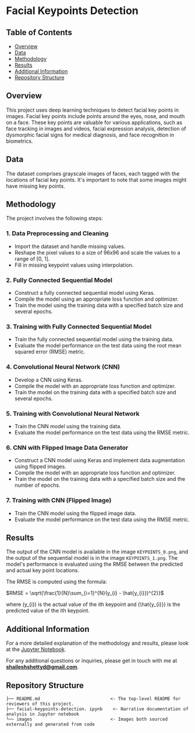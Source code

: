 # Facial Keypoints Detection

## Table of Contents

- [Overview](#overview)
- [Data](#data)
- [Methodology](#methodology)
- [Results](#results)
- [Additional Information](#additional-information)
- [Repository Structure](#repository-structure)

## Overview <a name="overview"></a>

This project uses deep learning techniques to detect facial key points in images. Facial key points include points around the eyes, nose, and mouth on a face. These key points are valuable for various applications, such as face tracking in images and videos, facial expression analysis, detection of dysmorphic facial signs for medical diagnosis, and face recognition in biometrics.

## Data <a name="data"></a>

The dataset comprises grayscale images of faces, each tagged with the locations of facial key points. It's important to note that some images might have missing key points.

## Methodology <a name="methodology"></a>

The project involves the following steps:

### 1. Data Preprocessing and Cleaning
- Import the dataset and handle missing values.
- Reshape the pixel values to a size of 96x96 and scale the values to a range of [0, 1].
- Fill in missing keypoint values using interpolation.

### 2. Fully Connected Sequential Model
- Construct a fully connected sequential model using Keras.
- Compile the model using an appropriate loss function and optimizer.
- Train the model using the training data with a specified batch size and several epochs.

### 3. Training with Fully Connected Sequential Model
- Train the fully connected sequential model using the training data.
- Evaluate the model performance on the test data using the root mean squared error (RMSE) metric.

### 4. Convolutional Neural Network (CNN)
- Develop a CNN using Keras.
- Compile the model with an appropriate loss function and optimizer.
- Train the model on the training data with a specified batch size and several epochs.

### 5. Training with Convolutional Neural Network
- Train the CNN model using the training data.
- Evaluate the model performance on the test data using the RMSE metric.

### 6. CNN with Flipped Image Data Generator
- Construct a CNN model using Keras and implement data augmentation using flipped images.
- Compile the model with an appropriate loss function and optimizer.
- Train the model on the training data with a specified batch size and the number of epochs.

### 7. Training with CNN (Flipped Image)
- Train the CNN model using the flipped image data.
- Evaluate the model performance on the test data using the RMSE metric.

## Results <a name="results"></a>

The output of the CNN model is available in the image `KEYPOINTS_0.png`, and the output of the sequential model is in the image `KEYPOINTS_1.png`. The model's performance is evaluated using the RMSE between the predicted and actual key point locations.

The RMSE is computed using the formula:


$RMSE = \sqrt{\frac{1}{N}\sum_{i=1}^{N}(y_{i} - \hat{y_{i}})^{2}}$

where \(y_{i}\) is the actual value of the ith keypoint and \(\hat{y_{i}}\) is the predicted value of the ith keypoint.

## Additional Information <a name="additional-information"></a>

For a more detailed explanation of the methodology and results, please look at the [Jupyter Notebook](./facial-keypoints-detection.ipynb).

For any additional questions or inquiries, please get in touch with me at **shaileshshettyd@gmail.com**.

## Repository Structure <a name="repository-structure"></a>

```plaintext
├── README.md                           <- The top-level README for reviewers of this project.
├── facial-keypoints-detection. ipynb    <- Narrative documentation of analysis in Jupyter notebook
└── images                              <- Images both sourced externally and generated from code
```
